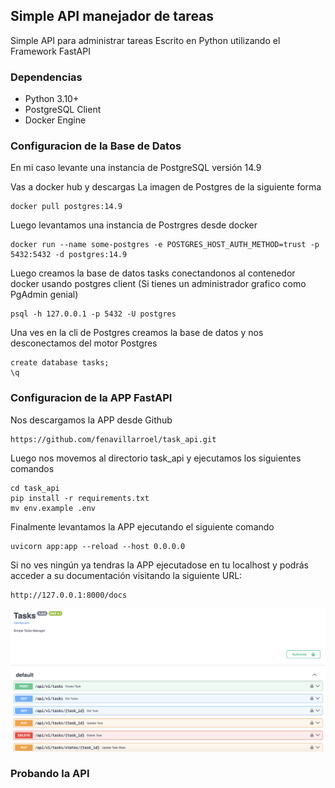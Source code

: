 ## Simple API manejador de tareas

Simple API para administrar tareas
Escrito en Python utilizando el Framework FastAPI

### Dependencias

- Python 3.10+
- PostgreSQL Client
- Docker Engine

### Configuracion de la Base de Datos

En mi caso levante una instancia de PostgreSQL versión 14.9

Vas a docker hub y descargas La imagen de Postgres de la siguiente forma

```
docker pull postgres:14.9
```

Luego levantamos una instancia de Postrgres desde docker

```
docker run --name some-postgres -e POSTGRES_HOST_AUTH_METHOD=trust -p 5432:5432 -d postgres:14.9
```

Luego creamos la base de datos tasks conectandonos al contenedor docker usando postgres client (Si tienes un administrador grafico como PgAdmin genial)

```
psql -h 127.0.0.1 -p 5432 -U postgres
```

Una ves en la cli de Postgres creamos la base de datos y nos desconectamos del motor Postgres

```
create database tasks;
\q
```

### Configuracion de la APP FastAPI

Nos descargamos la APP desde Github

```
https://github.com/fenavillarroel/task_api.git
```

Luego nos movemos al directorio task_api y ejecutamos los siguientes comandos

```
cd task_api
pip install -r requirements.txt
mv env.example .env
```

Finalmente levantamos la APP ejecutando el siguiente comando

```
uvicorn app:app --reload --host 0.0.0.0
```

Si no ves ningún ya tendras la APP ejecutadose en tu localhost y podrás acceder a su documentación visitando la siguiente URL:

```
http://127.0.0.1:8000/docs
```

![plot](./images/api.png)


### Probando la API

